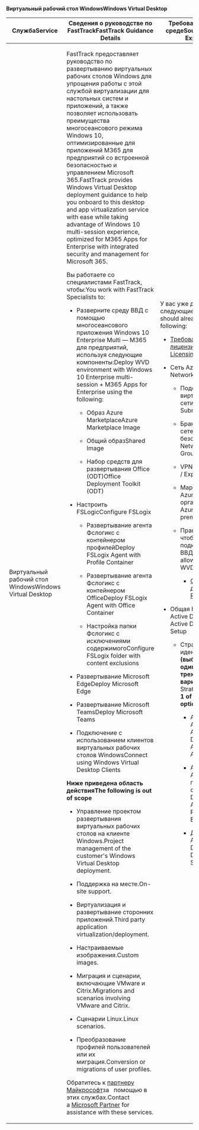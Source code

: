 <span data-ttu-id="4a5d6-101">**Виртуальный рабочий стол Windows**</span><span class="sxs-lookup"><span data-stu-id="4a5d6-101">**Windows Virtual Desktop**</span></span>

<table>
<thead>
<tr class="header">
<th><span data-ttu-id="4a5d6-102"><strong>Служба</strong></span><span class="sxs-lookup"><span data-stu-id="4a5d6-102"><strong>Service</strong></span></span></th>
<th><span data-ttu-id="4a5d6-103"><strong>Сведения о руководстве по FastTrack</strong></span><span class="sxs-lookup"><span data-stu-id="4a5d6-103"><strong>FastTrack Guidance Details</strong></span></span></th>
<th><span data-ttu-id="4a5d6-104"><strong>Требования к исходной среде</strong></span><span class="sxs-lookup"><span data-stu-id="4a5d6-104"><strong>Source Environment Expectations</strong></span></span></th>
</tr>
</thead>
<tbody>
<tr class="odd">
<td><span data-ttu-id="4a5d6-105">Виртуальный рабочий стол Windows</span><span class="sxs-lookup"><span data-stu-id="4a5d6-105">Windows Virtual Desktop</span></span></td>
<td><p><span data-ttu-id="4a5d6-106">FastTrack предоставляет руководство по развертыванию виртуальных рабочих столов Windows для упрощения работы с этой службой виртуализации для настольных систем и приложений, а также позволяет использовать преимущества многосеансового режима Windows 10, оптимизированные для приложений M365 для предприятий со встроенной безопасностью и управлением Microsoft 365.</span><span class="sxs-lookup"><span data-stu-id="4a5d6-106">FastTrack provides Windows Virtual Desktop deployment guidance to help you onboard to this desktop and app virtualization service with ease while taking advantage of Windows 10 multi-session experience, optimized for M365 Apps for Enterprise with integrated security and management for Microsoft 365.</span></span></p>
<p><span data-ttu-id="4a5d6-107">Вы работаете со специалистами FastTrack, чтобы:</span><span class="sxs-lookup"><span data-stu-id="4a5d6-107">You work with FastTrack Specialists to:</span></span></p>
<ul>
<li><p><span data-ttu-id="4a5d6-108">Разверните среду ВВД с помощью многосеансового приложения Windows 10 Enterprise Multi — M365 для предприятий, используя следующие компоненты:</span><span class="sxs-lookup"><span data-stu-id="4a5d6-108">Deploy WVD environment with Windows 10 Enterprise multi-session + M365 Apps for Enterprise using the following:</span></span></p>
<ul>
<li><p><span data-ttu-id="4a5d6-109">Образ Azure Marketplace</span><span class="sxs-lookup"><span data-stu-id="4a5d6-109">Azure Marketplace Image</span></span></p></li>
<li><p><span data-ttu-id="4a5d6-110">Общий образ</span><span class="sxs-lookup"><span data-stu-id="4a5d6-110">Shared Image</span></span></p></li>
<li><p><span data-ttu-id="4a5d6-111">Набор средств для развертывания Office (ODT)</span><span class="sxs-lookup"><span data-stu-id="4a5d6-111">Office Deployment Toolkit (ODT)</span></span></p></li>
</ul></li>
<li><p><span data-ttu-id="4a5d6-112">Настроить FSLogic</span><span class="sxs-lookup"><span data-stu-id="4a5d6-112">Configure FSLogix</span></span></p>
<ul>
<li><p><span data-ttu-id="4a5d6-113">Развертывание агента Фслогикс с контейнером профилей</span><span class="sxs-lookup"><span data-stu-id="4a5d6-113">Deploy FSLogix Agent with Profile Container</span></span></p></li>
<li><p><span data-ttu-id="4a5d6-114">Развертывание агента Фслогикс с контейнером Office</span><span class="sxs-lookup"><span data-stu-id="4a5d6-114">Deploy FSLogix Agent with Office Container</span></span></p></li>
<li><p><span data-ttu-id="4a5d6-115">Настройка папки Фслогикс с исключениями содержимого</span><span class="sxs-lookup"><span data-stu-id="4a5d6-115">Configure FSLogix folder with content exclusions</span></span></p></li>
</ul></li>
<li><p><span data-ttu-id="4a5d6-116">Развертывание Microsoft Edge</span><span class="sxs-lookup"><span data-stu-id="4a5d6-116">Deploy Microsoft Edge</span></span></p></li>
<li><p><span data-ttu-id="4a5d6-117">Развертывание Microsoft Teams</span><span class="sxs-lookup"><span data-stu-id="4a5d6-117">Deploy Microsoft Teams</span></span></p></li>
<li><p><span data-ttu-id="4a5d6-118">Подключение с использованием клиентов виртуальных рабочих столов Windows</span><span class="sxs-lookup"><span data-stu-id="4a5d6-118">Connect using Windows Virtual Desktop Clients</span></span></p></li>
</ul>
<p><span data-ttu-id="4a5d6-119"><strong>Ниже приведена область действия</strong></span><span class="sxs-lookup"><span data-stu-id="4a5d6-119"><strong>The following is out of scope</strong></span></span></p>
<ul>
<li><p><span data-ttu-id="4a5d6-120">Управление проектом развертывания виртуальных рабочих столов на клиенте Windows.</span><span class="sxs-lookup"><span data-stu-id="4a5d6-120">Project management of the customer's Windows Virtual Desktop deployment.</span></span></p></li>
<li><p><span data-ttu-id="4a5d6-121">Поддержка на месте.</span><span class="sxs-lookup"><span data-stu-id="4a5d6-121">On-site support.</span></span></p></li>
<li><p><span data-ttu-id="4a5d6-122">Виртуализация и развертывание сторонних приложений.</span><span class="sxs-lookup"><span data-stu-id="4a5d6-122">Third party application virtualization/deployment.</span></span></p></li>
<li><p><span data-ttu-id="4a5d6-123">Настраиваемые изображения.</span><span class="sxs-lookup"><span data-stu-id="4a5d6-123">Custom images.</span></span></p></li>
<li><p><span data-ttu-id="4a5d6-124">Миграция и сценарии, включающие VMware и Citrix.</span><span class="sxs-lookup"><span data-stu-id="4a5d6-124">Migrations and scenarios involving VMware and Citrix.</span></span></p></li>
<li><p><span data-ttu-id="4a5d6-125">Сценарии Linux.</span><span class="sxs-lookup"><span data-stu-id="4a5d6-125">Linux scenarios.</span></span></p></li>
<li><p><span data-ttu-id="4a5d6-126">Преобразование профилей пользователей или их миграция.</span><span class="sxs-lookup"><span data-stu-id="4a5d6-126">Conversion or migrations of user profiles.</span></span></p></li>
</ul>
<p><span data-ttu-id="4a5d6-127">Обратитесь к <a href="https://go.microsoft.com/fwlink/?linkid=2080150">партнеру Майкрософт</a>за   помощью в этих службах.</span><span class="sxs-lookup"><span data-stu-id="4a5d6-127">Contact a <a href="https://go.microsoft.com/fwlink/?linkid=2080150">Microsoft Partner</a> for assistance with these services.</span></span></p></td>
<td><p><span data-ttu-id="4a5d6-128">У вас уже должны быть следующие компоненты:</span><span class="sxs-lookup"><span data-stu-id="4a5d6-128">You should already have the following:</span></span></p>
<ul>
<li><p><span data-ttu-id="4a5d6-129"><a href="https://docs.microsoft.com/en-us/azure/virtual-desktop/overview#requirements">Требования лицензирования ВВД</a></span><span class="sxs-lookup"><span data-stu-id="4a5d6-129"><a href="https://docs.microsoft.com/en-us/azure/virtual-desktop/overview#requirements">WVD Licensing Requirements</a></span></span></p></li>
<li><p><span data-ttu-id="4a5d6-130">Сеть Azure:</span><span class="sxs-lookup"><span data-stu-id="4a5d6-130">Azure Networking:</span></span></p>
<ul>
<li><p><span data-ttu-id="4a5d6-131">Подсети &amp; создания виртуальной сети</span><span class="sxs-lookup"><span data-stu-id="4a5d6-131">VNET creation &amp; Subnetting</span></span></p></li>
<li><p><span data-ttu-id="4a5d6-132">Брандмауэры и сетевые группы безопасности</span><span class="sxs-lookup"><span data-stu-id="4a5d6-132">Firewall / Network Security Groups</span></span></p></li>
<li><p><span data-ttu-id="4a5d6-133">VPN/ExpressRoute</span><span class="sxs-lookup"><span data-stu-id="4a5d6-133">VPN / ExpressRoute</span></span></p></li>
<li><p><span data-ttu-id="4a5d6-134">Маршрутизация в Azure из локальной организации</span><span class="sxs-lookup"><span data-stu-id="4a5d6-134">Routing to Azure from on-premises</span></span></p></li>
<li><p><span data-ttu-id="4a5d6-135">Правила брандмауэра, чтобы разрешить подключение к ВВД</span><span class="sxs-lookup"><span data-stu-id="4a5d6-135">Firewall rules to allow connectivity to WVD</span></span></p>
<ul>
<li><p><span data-ttu-id="4a5d6-136"><a href="https://docs.microsoft.com/en-us/azure/virtual-desktop/overview#supported-remote-desktop-clients">Ссылка на документацию</a></span><span class="sxs-lookup"><span data-stu-id="4a5d6-136"><a href="https://docs.microsoft.com/en-us/azure/virtual-desktop/overview#supported-remote-desktop-clients">Docs Reference</a></span></span></p></li>
</ul></li>
</ul></li>
<li><p><span data-ttu-id="4a5d6-137">Общая Настройка Azure Active Directory</span><span class="sxs-lookup"><span data-stu-id="4a5d6-137">Azure Active Directory General Setup</span></span></p>
<ul>
<li><p><span data-ttu-id="4a5d6-138">Стратегия идентификации <strong>(выберите только один из следующих трех вариантов)</strong></span><span class="sxs-lookup"><span data-stu-id="4a5d6-138">Identity Strategy <strong>(Select ONLY 1 of the following 3 options)</strong></span></span></p>
<ul>
<li><p><span data-ttu-id="4a5d6-139">Active Directory с Azure AD Connect в Azure</span><span class="sxs-lookup"><span data-stu-id="4a5d6-139">Active Directory with Azure AD Connect in Azure</span></span></p></li>
<li><p><span data-ttu-id="4a5d6-140">Active Directory с Azure AD Connect при локальной сети VPN/ER</span><span class="sxs-lookup"><span data-stu-id="4a5d6-140">Active Directory with Azure AD Connect On Premise over VPN / ER</span></span></p></li>
<li><p><span data-ttu-id="4a5d6-141">Доменные службы Active Directory</span><span class="sxs-lookup"><span data-stu-id="4a5d6-141">Active Directory Domain Services</span></span></p></li>
</ul></li>
</ul></li>
</ul></td>
</tr>
</tbody>
</table>
